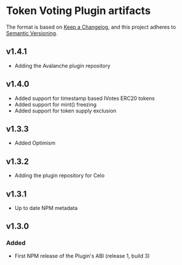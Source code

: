 # Token Voting Plugin artifacts

The format is based on [Keep a Changelog](https://keepachangelog.com/en/1.0.0/),
and this project adheres to [Semantic Versioning](https://semver.org/spec/v2.0.0.html).

## v1.4.1

- Adding the Avalanche plugin repository

## v1.4.0

- Added support for timestamp based IVotes ERC20 tokens
- Added support for mint() freezing
- Added support for token supply exclusion

## v1.3.3

- Added Optimism

## v1.3.2

- Adding the plugin repository for Celo

## v1.3.1

- Up to date NPM metadata

## v1.3.0

### Added

- First NPM release of the Plugin's ABI (release 1, build 3)
